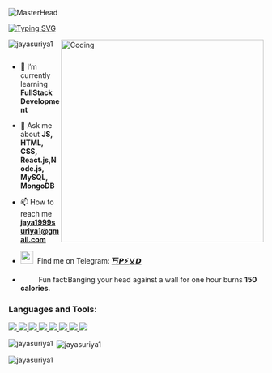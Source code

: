 ![MasterHead](https://jusmarktech.com/public/a/images/pages/web_development.gif)

<a href="https://git.io/typing-svg"><img src="https://readme-typing-svg.herokuapp.com?font=Fira+Code&weight=800&size=40&duration=3000&pause=1000&color=3648DC&center=true&vCenter=true&width=1200&height=125&lines=Hi+%F0%9F%91%8B%2C+I'm+Jayasuriya;Full+Stack+Developer" alt="Typing SVG" /></a>

<img align="right" alt="Coding" width="400" src="https://camo.githubusercontent.com/5ddf73ad3a205111cf8c686f687fc216c2946a75005718c8da5b837ad9de78c9/68747470733a2f2f7468756d62732e6766796361742e636f6d2f4576696c4e657874446576696c666973682d736d616c6c2e676966"/>

<p align="left"> <img src="https://komarev.com/ghpvc/?username=jayasuriya1&label=Profile%20views&color=0e75b6&style=flat" alt="jayasuriya1" /> </p>

<p align="left"> <a href="https://twitter.com/" target="blank"><img src="https://img.shields.io/twitter/follow/?logo=twitter&style=for-the-badge" alt="" /></a> </p>

- 🌱 I’m currently learning **FullStack Development**

- 💬 Ask me about **JS, HTML, CSS, React.js,Node.js, MySQL, MongoDB**

- 📫 How to reach me **jaya1999suriya1@gmail.com**

- <img src="https://github.com/SP-XD/SP-XD/blob/main/images/letterbox.gif?raw=true" width="25" /> &nbsp;Find me on Telegram: **[丂𝙋⚡乂𝘿](https://t.me/spxd007)**<br>
- &nbsp;&nbsp;<img src="https://github.com/SP-XD/SP-XD/blob/main/images/lightning.gif?raw=true" width="12" />&nbsp;&nbsp;&nbsp;&nbsp;Fun fact:Banging your head against a wall for one hour burns **150 calories**.<br>


<h3 align="left">Languages and Tools:</h3>
<p align="left">  
<a href="">
 <img  src="https://readme-components.vercel.app/api?component=logo&fill=black&logo=react&animation=spin&svgfill=15d8fe">  
 </a>
   <a href="https://github.com/harish-sethuraman/readme-components">
 <img  src="https://readme-components.vercel.app/api?component=logo&fill=black&logo=node.js&svgfill=659b60">
</a>
<a href="https://github.com/harish-sethuraman/readme-components" align="center">
<img  src="https://readme-components.vercel.app/api?component=logo&fill=black&logo=express.js&svgfill=df5c43">  
</a>
<a href="https://github.com/harish-sethuraman/readme-components">
<img  src="https://readme-components.vercel.app/api?component=logo&fill=black&logo=mongodb&svgfill=cd6799">
</a>
<a href="https://github.com/harish-sethuraman/readme-components">
<img  src="https://readme-components.vercel.app/api?component=logo&fill=black&logo=html5&svgfill=f06629">
</a> 
<a href="https://github.com/harish-sethuraman/readme-components">
<img  src="https://readme-components.vercel.app/api?component=logo&fill=black&logo=javascript&svgfill=f6df1c">
</a>
<a href="https://github.com/harish-sethuraman/readme-components">
<img  src="https://readme-components.vercel.app/api?component=logo&fill=black&logo=CSS3&svgfill=028dd1">
</a>
<a href="https://github.com/harish-sethuraman/readme-components">
<img  src="https://readme-components.vercel.app/api?component=logo&fill=black&logo=github">
</a>
</p>


<p><img align="left" src="https://github-readme-stats.vercel.app/api/top-langs?username=jayasuriya1&show_icons=true&locale=en&layout=compact" alt="jayasuriya1" /></p>

<p>&nbsp;<img align="center" src="https://github-readme-stats.vercel.app/api?username=jayasuriya1&show_icons=true&locale=en" alt="jayasuriya1" /></p>

<p><img align="center" src="https://github-readme-streak-stats.herokuapp.com/?user=jayasuriya1&" alt="jayasuriya1" /></p>
